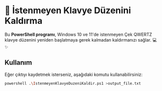 # 🎉 İstenmeyen Klavye Düzenini Kaldırma

Bu **PowerShell programı**, Windows 10 ve 11'de istenmeyen Çek QWERTZ klavye düzenini yeniden başlatmaya gerek kalmadan kaldırmanızı sağlar. 💻✨

## Kullanım

Eğer çıktıyı kaydetmek isterseniz, aşağıdaki komutu kullanabilirsiniz:  

```bash
powershell .\IstenmeyenKlavyeDuzeniKaldir.ps1 >output_file.txt

